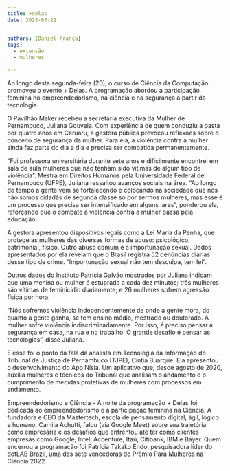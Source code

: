 ```yaml
---
title: +delas
date: 2023-03-21


authors: [Daniel França]
tags:
  - extensão
  - mulheres

---
```

Ao longo desta segunda-feira (20), o curso de Ciência da Computação promoveu o evento + Delas. A programação abordou a participação feminina no empreendedorismo, na ciência e na segurança a partir da tecnologia.

O Pavilhão Maker recebeu a secretária executiva da Mulher de Pernambuco, Juliana Gouveia. Com experiência de quem conduziu a pasta por quatro anos em Caruaru, a gestora pública provocou reflexões sobre o conceito de segurança da mulher. Para ela, a violência contra a mulher ainda faz parte do dia a dia e precisa ser combatida permanentemente.

“Fui professora universitária durante sete anos e dificilmente encontrei em sala de aula mulheres que não tenham sido vítimas de algum tipo de violência”. Mestra em Direitos Humanos pela Universidade Federal de Pernambuco (UFPE), Juliana ressaltou avanços sociais na área. “Ao longo do tempo a gente vem se fortalecendo e colocando na sociedade que nós não somos cidadãs de segunda classe só por sermos mulheres, mas esse é um processo que precisa ser intensificado em alguns lares”, ponderou ela, reforçando que o combate à violência contra a mulher passa pela educação.

A gestora apresentou dispositivos legais como a Lei Maria da Penha, que protege as mulheres das diversas formas de abuso: psicológico, patrimonial, físico. Outro abuso comum é a importunação sexual. Dados apresentados por ela revelam que o Brasil registra 52 denúncias diárias desse tipo de crime. “Importunação sexual não tem desculpa, tem lei”.

Outros dados do Instituto Patrícia Galvão mostrados por Juliana indicam que uma menina ou mulher é estuprada a cada dez minutos; três mulheres são vítimas de feminicídio diariamente; e 26 mulheres sofrem agressão física por hora.

“Nós sofremos violência independentemente de onde a gente mora, do quanto a gente ganha, se tem ensino médio, mestrado ou doutorado. A mulher sofre violência indiscriminadamente. Por isso, é preciso pensar a segurança em casa, na rua e no trabalho. O grande desafio é pensar as tecnologias”, disse Juliana.

E esse foi o ponto da fala da analista em Tecnologia da Informação do Tribunal de Justiça de Pernambuco (TJPE), Cíntia Buarque. Ela apresentou o desenvolvimento do App Nísia. Um aplicativo que, desde agosto de 2020, auxilia mulheres e técnicos do Tribunal que analisam o andamento e o cumprimento de medidas protetivas de mulheres com processos em andamento.

Empreendedorismo e Ciência – A noite da programação + Delas foi dedicada ao empreendedorismo e à participação feminina na Ciência. A fundadora e CEO da Mastertech, escola de pensamento digital, ágil, lógico e humano, Camila Achutti, falou (via Google Meet) sobre sua trajetória como empresária e os desafios que enfrentou até ter como clientes empresas como Google, Intel, Accenture, Itaú, Citibank, IBM e Bayer. Quem encerrou a programação foi Patrícia Takako Endo, pesquisadora líder do dotLAB Brazil, uma das sete vencedoras do Prêmio Para Mulheres na Ciência 2022.